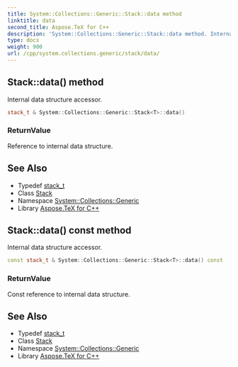 ```yaml
---
title: System::Collections::Generic::Stack::data method
linktitle: data
second_title: Aspose.TeX for C++
description: 'System::Collections::Generic::Stack::data method. Internal data structure accessor in C++.'
type: docs
weight: 900
url: /cpp/system.collections.generic/stack/data/
---
```

## Stack::data() method


Internal data structure accessor.

```cpp
stack_t & System::Collections::Generic::Stack<T>::data()
```


### ReturnValue

Reference to internal data structure.

## See Also

* Typedef [stack_t](../stack_t/)
* Class [Stack](../)
* Namespace [System::Collections::Generic](../../)
* Library [Aspose.TeX for C++](../../../)
## Stack::data() const method


Internal data structure accessor.

```cpp
const stack_t & System::Collections::Generic::Stack<T>::data() const
```


### ReturnValue

Const reference to internal data structure.

## See Also

* Typedef [stack_t](../stack_t/)
* Class [Stack](../)
* Namespace [System::Collections::Generic](../../)
* Library [Aspose.TeX for C++](../../../)
